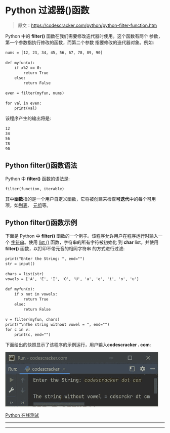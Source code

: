 # Python 过滤器()函数

> 原文：<https://codescracker.com/python/python-filter-function.htm>

Python 中的 **filter()** 函数在我们需要修改迭代器时使用。这个函数有两个 参数，第一个参数指执行修改的函数，而第二个参数 指要修改的迭代器对象。例如:

```
nums = [12, 23, 34, 45, 56, 67, 78, 89, 90]

def myfun(x):
    if x%2 == 0:
        return True
    else:
        return False

even = filter(myfun, nums)

for val in even:
    print(val)
```

该程序产生的输出将是:

```
12
34
56
78
90
```

## Python filter()函数语法

Python 中 **filter()** 函数的语法是:

```
filter(function, iterable)
```

其中**函数**指的是一个用户自定义函数，它将被创建来检查**可迭代**中的每个可用 项，如[列表](/python/python-lists.htm)、 [元组](/python/python-tuples.htm)等。

## Python filter()函数示例

下面是 Python 中 **filter()** 函数的一个例子。该程序允许用户在程序运行时输入一个 [字符串](/python/python-strings.htm)。使用 [list ()](/python/python-list-function.htm) 函数，字符串的所有字符被初始化 到 **char** list。并使用 **filter()** 函数，以打印不带元音的相同字符串 的方式进行过滤:

```
print("Enter the String: ", end="")
str = input()

chars = list(str)
vowels = ['A', 'E', 'I', 'O', 'U', 'a', 'e', 'i', 'o', 'u']

def myfun(x):
    if x not in vowels:
        return True
    else:
        return False

v = filter(myfun, chars)
print("\nThe string without vowel = ", end="")
for c in v:
    print(c, end="")
```

下面给出的快照显示了该程序的示例运行，用户输入**codescracker . com**:

![python filter function](img/1a6e2612216f30a41c8959ed6187ff91.png)

[Python 在线测试](/exam/showtest.php?subid=10)

* * *

* * *